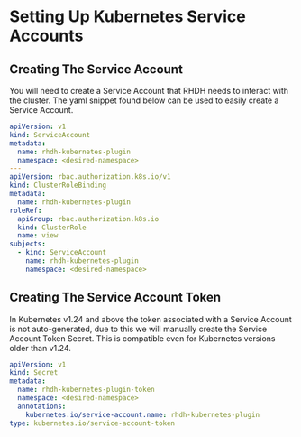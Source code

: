 # Setting Up Kubernetes Service Accounts

## Creating The Service Account

You will need to create a Service Account that RHDH needs to interact with the cluster. The yaml snippet found below can be used to easily create a Service Account.

```yaml
apiVersion: v1
kind: ServiceAccount
metadata:
  name: rhdh-kubernetes-plugin
  namespace: <desired-namespace>
---
apiVersion: rbac.authorization.k8s.io/v1
kind: ClusterRoleBinding
metadata:
  name: rhdh-kubernetes-plugin
roleRef:
  apiGroup: rbac.authorization.k8s.io
  kind: ClusterRole
  name: view
subjects:
  - kind: ServiceAccount
    name: rhdh-kubernetes-plugin
    namespace: <desired-namespace>
```

## Creating The Service Account Token

In Kubernetes v1.24 and above the token associated with a Service Account is not auto-generated, due to this we will manually create the Service Account Token Secret. This is compatible even for Kubernetes versions older than v1.24.

```yaml
apiVersion: v1
kind: Secret
metadata:
  name: rhdh-kubernetes-plugin-token
  namespace: <desired-namespace>
  annotations:
    kubernetes.io/service-account.name: rhdh-kubernetes-plugin
type: kubernetes.io/service-account-token
```